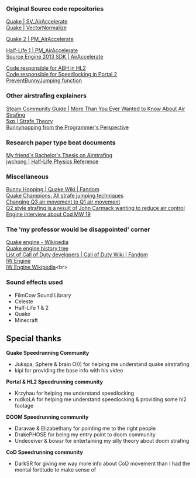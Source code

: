 ### Original Source code repositories
[Quake | SV_AirAccelerate](https://github.com/id-Software/Quake/blob/master/WinQuake/sv_user.c#L207)<br>
[Quake | VectorNormalize](https://github.com/id-Software/Quake/blob/master/WinQuake/mathlib.c#L385)<br>

[Quake 2 | PM_AirAccelerate](https://github.com/id-Software/Quake-2/blob/372afde46e7defc9dd2d719a1732b8ace1fa096e/qcommon/pmove.c#L414)<br>

[Half-Life 1 | PM_AirAccelerate](https://github.com/ValveSoftware/halflife/blob/master/pm_shared/pm_shared.c#L1275)<br>
[Source Engine 2013 SDK | AirAccelerate](https://github.com/ValveSoftware/source-sdk-2013/blob/56accfdb9c4abd32ae1dc26b2e4cc87898cf4dc1/sp/src/game/shared/gamemovement.cpp#L1707)<br>

[Code responsible for ABH in HL2](https://github.com/ValveSoftware/source-sdk-2013/blob/56accfdb9c4abd32ae1dc26b2e4cc87898cf4dc1/mp/src/game/shared/gamemovement.cpp#L2471C6-L2471C6)<br>
[Code responsible for Speedlocking in Portal 2](https://github.com/VSES/SourceEngine2007/blob/43a5c90a5ada1e69ca044595383be67f40b33c61/se2007/game/shared/portal/portal_gamemovement.cpp#L318)<br>
[PreventBunnyJumping function](https://github.com/lua9520/source-engine-2018-hl2_src/blob/master/game/shared/cstrike/cs_gamemovement.cpp)<br>

### Other airstrafing explainers
[Steam Community Guide | More Than You Ever Wanted to Know About Air Strafing](https://steamcommunity.com/sharedfiles/filedetails/?id=184184420)<br>
[5xp | Strafe Theory](https://github.com/5xp/strafe-theory/blob/master/strafing-theory.md)<br>
[Bunnyhopping from the Programmer's Perspective](https://adrianb.io/2015/02/14/bunnyhop.html)<br>

### Research paper type beat documents
[My friend's Bachelor's Thesis on Airstrafing](https://www.theseus.fi/bitstream/handle/10024/507593/Peltola_Mikko.pdf?sequence=2&isAllowed=y)<br>
[jwchong | Half-Life Physics Reference](https://www.jwchong.com/hl/movement.html)<br>

### Miscellaneous
[Bunny Hopping | Quake Wiki | Fandom](https://quake.fandom.com/wiki/Bunny_Hopping)<br>
[Quake Champions: All strafe jumping techniques](https://www.youtube.com/watch?v=gpir6ZZKmcM)<br>
[Changing Q3 air movement to Q1 air movement](https://www.youtube.com/watch?v=MgWqaDqkBD0)<br>
[Q2 style strafing is a result of John Carmack wanting to reduce air control](https://www.gamers.org/pub/archives/plans/johnc@idsoftware.com/1999-04-24_1999-06-05)<br>
[Engine interview about Cod MW 19](https://www.gameinformer.com/2019/08/26/the-impressive-new-tech-behind-call-of-duty-modern-warfare)<br>

### The 'my professor would be disappointed' corner
[Quake engine - Wikipedia](https://en.wikipedia.org/wiki/Quake_engine)<br>
[Quake engine history tree](https://upload.wikimedia.org/wikipedia/commons/6/63/Quake_-_family_tree.svg)<br>
[List of Call of Duty developers | Call of Duty Wiki | Fandom](https://callofduty.fandom.com/wiki/List_of_Call_of_Duty_developers)<br>
[IW Engine](https://callofduty.fandom.com/wiki/IW_engine)<br>
[IW Engine Wikipedia](https://en.wikipedia.org/wiki/IW_(game_engine))<br>

### Sound effects used
- FilmCow Sound Library
- Celeste
- Half-Life 1 & 2
- Quake
- Minecraft

## Special thanks
**Quake Speedrunning Community**
- Jukspa, Sphere & brain O)))
for helping me understand quake airstrafing
- kipi
for providing the base info with his video

**Portal & HL2 Speedrunning community**
- Krzyhau
for helping me understand speedlocking
- rudkoLA
for helping me understand speedlocking & providing some hl2 footage

**DOOM Speedrunning community**
- Daravae & Elizabethany
for pointing me to the right people
- DrakePHOSE
for being my entry point to doom community
- Undeceiver & bowsr
for entertaining my silly theory about doom strafing

**CoD Speedrunning community**
- DarkSR
for giving me way more info about CoD movement than I had the mental fortitude to make sense of